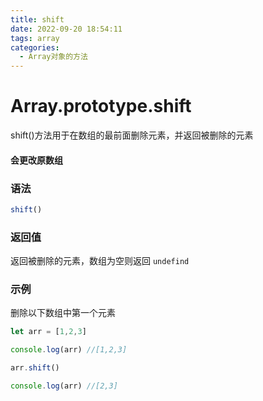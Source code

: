 ```yaml
---
title: shift
date: 2022-09-20 18:54:11
tags: array
categories:
  - Array对象的方法
---
```


# Array.prototype.shift

shift()方法用于在数组的最前面删除元素，并返回被删除的元素

#### 会更改原数组

### 语法

```js
shift()
```

### 返回值

返回被删除的元素，数组为空则返回 `undefind`

### 示例

删除以下数组中第一个元素

```js
let arr = [1,2,3]

console.log(arr) //[1,2,3]

arr.shift()

console.log(arr) //[2,3]
```

